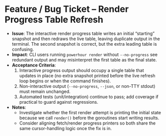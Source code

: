 # Feature / Bug Ticket – Render Progress Table Refresh

- **Issue**: The interactive render progress table writes an initial “starting” snapshot and then redraws the live table, leaving duplicate output in the terminal. The second snapshot is correct, but the extra leading table is confusing.
- **Impact**: CLI users running `powerhour render` without `--no-progress` see redundant output and may misinterpret the first table as the final state.
- **Acceptance Criteria**:
  1. Interactive progress output should occupy a single table that updates in place (no extra snapshot printed before the live refresh loop begins or when the command finishes).
  2. Non-interactive output (`--no-progress`, `--json`, or non-TTY stdout) must remain unchanged.
  3. Automated tests (unit/integration) continue to pass; add coverage if practical to guard against regressions.
- **Notes**:
  - Investigate whether the first render attempt is printing the initial state because we call `render()` before the goroutines start writing results.
  - Consider aligning fetch/render progress printers so both share the same cursor-handling logic once the fix is in.
